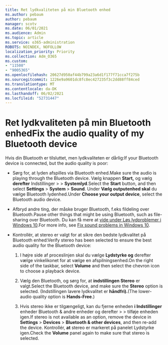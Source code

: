 ```yaml
---
title: Ret lydkvaliteten på min Bluetooth enhed
ms.author: pebaum
author: pebaum
manager: scotv
ms.date: 06/01/2021
ms.audience: Admin
ms.topic: article
ms.service: o365-administration
ROBOTS: NOINDEX, NOFOLLOW
localization_priority: Priority
ms.collection: Adm_O365
ms.custom:
- "11508"
- "9005365"
ms.openlocfilehash: 20627d950af44b799a23a6d1f177f71cca7f275b
ms.sourcegitcommit: 1226e9a9601dc8fc8ec427235f3c2dd88ff84ced
ms.translationtype: MT
ms.contentlocale: da-DK
ms.lasthandoff: 06/02/2021
ms.locfileid: "52731447"
---
```

# <a name="fix-the-audio-quality-of-my-bluetooth-device"></a><span data-ttu-id="960e6-102">Ret lydkvaliteten på min Bluetooth enhed</span><span class="sxs-lookup"><span data-stu-id="960e6-102">Fix the audio quality of my Bluetooth device</span></span>

<span data-ttu-id="960e6-103">Hvis din Bluetooth er tilsluttet, men lydkvaliteten er dårlig:</span><span class="sxs-lookup"><span data-stu-id="960e6-103">If your Bluetooth device is connected, but the audio quality is poor:</span></span>

- <span data-ttu-id="960e6-104">Sørg for, at lyden afspilles via Bluetooth enhed.</span><span class="sxs-lookup"><span data-stu-id="960e6-104">Make sure the audio is playing through the Bluetooth device.</span></span> <span data-ttu-id="960e6-105">Vælg knappen **Start,** og vælg **derefter** Indstillinger  >    >  **Systemlyd**.</span><span class="sxs-lookup"><span data-stu-id="960e6-105">Select the **Start** button, and then select **Settings** > **System** > **Sound**.</span></span> <span data-ttu-id="960e6-106">Under **Vælg outputenhed skal** du vælge Bluetooth lydenhed.</span><span class="sxs-lookup"><span data-stu-id="960e6-106">Under **Choose your output device**, select the Bluetooth audio device.</span></span>

- <span data-ttu-id="960e6-107">Afbryd andre ting, der måske bruger Bluetooth, f.eks fildeling over Bluetooth.</span><span class="sxs-lookup"><span data-stu-id="960e6-107">Pause other things that might be using Bluetooth, such as file-sharing over Bluetooth.</span></span> <span data-ttu-id="960e6-108">Du kan få mere at [vide under Løs lydproblemer i Windows 10](https://support.microsoft.com/en-us/help/4026994).</span><span class="sxs-lookup"><span data-stu-id="960e6-108">For more info, see [Fix sound problems in Windows 10](https://support.microsoft.com/en-us/help/4026994).</span></span>

- <span data-ttu-id="960e6-109">Kontrollér, at stereo er valgt for at sikre den bedste lydkvalitet på Bluetooth enhed:</span><span class="sxs-lookup"><span data-stu-id="960e6-109">Verify stereo has been selected to ensure the best audio quality for the Bluetooth device:</span></span>
    1. <span data-ttu-id="960e6-110">I højre side af proceslinjen skal du vælge **Lydstyrke og** derefter vælge vinkelikonet for at vælge en afspilningsenhed.</span><span class="sxs-lookup"><span data-stu-id="960e6-110">On the right side of the taskbar, select **Volume** and then select the chevron icon to choose a playback device.</span></span>

    1. <span data-ttu-id="960e6-111">Vælg den Bluetooth, og sørg for, at **indstillingen Stereo** er valgt.</span><span class="sxs-lookup"><span data-stu-id="960e6-111">Select the Bluetooth device, and make sure the **Stereo** option is selected.</span></span> <span data-ttu-id="960e6-112">(Indstillingen lavere lydkvalitet er **håndfri).**</span><span class="sxs-lookup"><span data-stu-id="960e6-112">(The lower-audio quality option is **Hands-Free**.)</span></span>

    1. <span data-ttu-id="960e6-113">Hvis stereo ikke er tilgængeligt, kan du fjerne enheden **i Indstillinger** enheder Bluetooth & andre enheder og derefter  >    >  tilføje enheden igen.</span><span class="sxs-lookup"><span data-stu-id="960e6-113">If stereo is not available as an option, remove the device in **Settings** > **Devices** > **Bluetooth & other devices**, and then re-add the device.</span></span> <span data-ttu-id="960e6-114">Kontrollér, **at** stereo er markeret på panelet Lydstyrke igen.</span><span class="sxs-lookup"><span data-stu-id="960e6-114">Check the **Volume** panel again to make sure that stereo is selected.</span></span>

